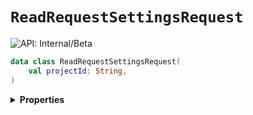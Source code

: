 # `ReadRequestSettingsRequest`


![API: Internal/Beta](https://img.shields.io/static/v1?label=API&message=Internal/Beta&color=red&style=flat-square)



```kotlin
data class ReadRequestSettingsRequest(
    val projectId: String,
)
```

<details>
<summary>
<b>Properties</b>
</summary>

<details>
<summary>
<code>projectId</code>: <code><code><a href='https://kotlinlang.org/api/latest/jvm/stdlib/kotlin/-string/'>String</a></code></code>
</summary>





</details>



</details>

